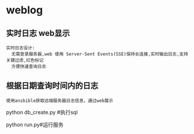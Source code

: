 # weblog
实时日志 web显示
-----------------------------------  
    实时日志设计: 
      无需登录服务器,web 使用 Server-Sent Events(SSE)保持长连接,实时输出日志,支持关键过虑,红色标记
      方便快速查询日志
根据日期查询时间内的日志
-----------------------------------
    使用ansbible获取远端服务器日志信息，通过web展示
    
    
python db_create.py #执行sql 

python run.py#运行服务
      
      


